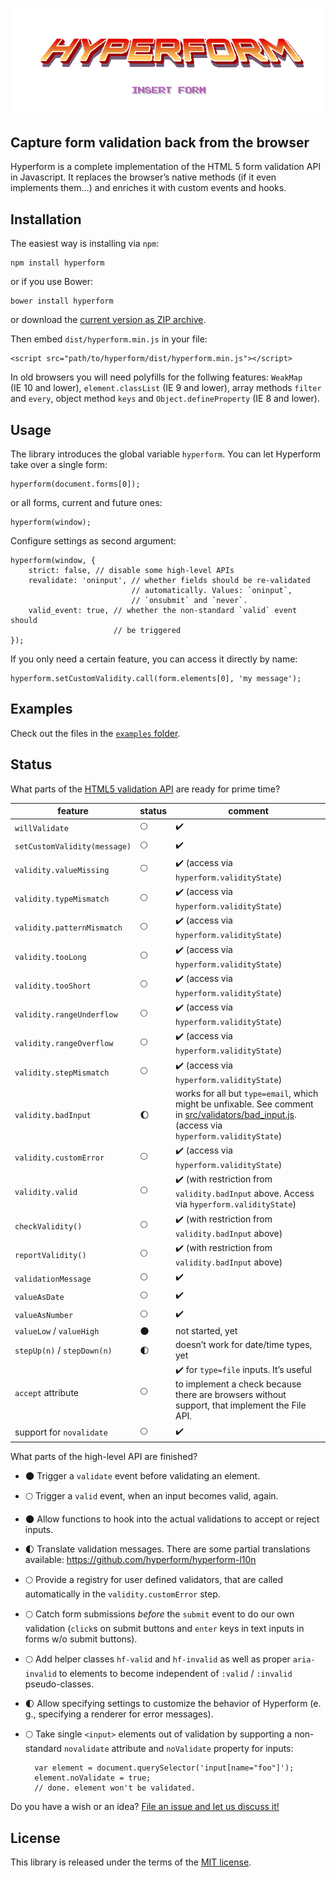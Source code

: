 # ![Text “Hyperform - Insert Form” in 80s arcade game style](stuff/header.png)

## Capture form validation back from the browser

Hyperform is a complete implementation of the HTML 5 form validation API in
Javascript. It replaces the browser’s native methods (if it even implements
them…) and enriches it with custom events and hooks.

## Installation

The easiest way is installing via `npm`:

    npm install hyperform

or if you use Bower:

    bower install hyperform

or download the [current version as ZIP
archive](https://github.com/hyperform/hyperform/archive/master.zip).

Then embed `dist/hyperform.min.js` in your file:

    <script src="path/to/hyperform/dist/hyperform.min.js"></script>

In old browsers you will need polyfills for the follwing features: `WeakMap`
(IE 10 and lower), `element.classList` (IE 9 and lower), array methods `filter`
and `every`, object method `keys` and `Object.defineProperty` (IE 8 and lower).

## Usage

The library introduces the global variable `hyperform`. You can let Hyperform
take over a single form:

    hyperform(document.forms[0]);

or all forms, current and future ones:

    hyperform(window);

Configure settings as second argument:

    hyperform(window, {
        strict: false, // disable some high-level APIs
        revalidate: 'oninput', // whether fields should be re-validated
                               // automatically. Values: `oninput`,
                               // `onsubmit` and `never`.
        valid_event: true, // whether the non-standard `valid` event should
                           // be triggered
    });

If you only need a certain feature, you can access it directly by name:

    hyperform.setCustomValidity.call(form.elements[0], 'my message');

## Examples

Check out the files in the [`examples`
folder](https://github.com/hyperform/hyperform/tree/master/examples).

## Status

What parts of the [HTML5 validation
API](https://html.spec.whatwg.org/multipage/forms.html#constraints) are ready
for prime time?

| feature                      | status             | comment            |
| ---------------------------- | ------------------ | ------------------ |
| `willValidate`               | :full_moon:        | :heavy_check_mark: |
| `setCustomValidity(message)` | :full_moon:        | :heavy_check_mark: |
| `validity.valueMissing`      | :full_moon:        | :heavy_check_mark: (access via `hyperform.validityState`) |
| `validity.typeMismatch`      | :full_moon:        | :heavy_check_mark: (access via `hyperform.validityState`) |
| `validity.patternMismatch`   | :full_moon:        | :heavy_check_mark: (access via `hyperform.validityState`) |
| `validity.tooLong`           | :full_moon:        | :heavy_check_mark: (access via `hyperform.validityState`) |
| `validity.tooShort`          | :full_moon:        | :heavy_check_mark: (access via `hyperform.validityState`) |
| `validity.rangeUnderflow`    | :full_moon:        | :heavy_check_mark: (access via `hyperform.validityState`) |
| `validity.rangeOverflow`     | :full_moon:        | :heavy_check_mark: (access via `hyperform.validityState`) |
| `validity.stepMismatch`      | :full_moon:        | :heavy_check_mark: (access via `hyperform.validityState`) |
| `validity.badInput`          | :waxing_gibbous_moon: | works for all but `type=email`, which might be unfixable. See comment in [src/validators/bad_input.js](src/validators/bad_input.js). (access via `hyperform.validityState`) |
| `validity.customError`       | :full_moon:        | :heavy_check_mark: (access via `hyperform.validityState`) |
| `validity.valid`             | :full_moon:        | :heavy_check_mark: (with restriction from `validity.badInput` above. Access via `hyperform.validityState`) |
| `checkValidity()`            | :full_moon:        | :heavy_check_mark: (with restriction from `validity.badInput` above) |
| `reportValidity()`           | :full_moon:        | :heavy_check_mark: (with restriction from `validity.badInput` above) |
| `validationMessage`          | :full_moon:        | :heavy_check_mark: |
| `valueAsDate`                | :full_moon:        | :heavy_check_mark: |
| `valueAsNumber`              | :full_moon:        | :heavy_check_mark: |
| `valueLow` / `valueHigh`     | :new_moon:         | not started, yet   |
| `stepUp(n)` / `stepDown(n)`  | :first_quarter_moon: | doesn’t work for date/time types, yet |
| `accept` attribute           | :full_moon:        | :heavy_check_mark: for `type=file` inputs. It’s useful to implement a check because there are browsers without support, that implement the File API. |
| support for `novalidate`     | :full_moon:        | :heavy_check_mark: |

What parts of the high-level API are finished?

* :new_moon: Trigger a `validate` event before validating an element.
* :full_moon: Trigger a `valid` event, when an input becomes valid, again.
* :new_moon: Allow functions to hook into the actual validations to accept or
    reject inputs.
* :first_quarter_moon: Translate validation messages. There are some
    partial translations available: https://github.com/hyperform/hyperform-l10n
* :full_moon: Provide a registry for user defined validators, that are called
    automatically in the `validity.customError` step.
* :full_moon: Catch form submissions _before_ the `submit` event to do our own
    validation (`click`s on submit buttons and `enter` keys in text inputs in
    forms w/o submit buttons).
* :full_moon: Add helper classes `hf-valid` and `hf-invalid` as well as proper
    `aria-invalid` to elements to become independent of `:valid` / `:invalid`
    pseudo-classes.
* :first_quarter_moon: Allow specifying settings to customize the behavior of Hyperform
    (e. g., specifying a renderer for error messages).
* :full_moon: Take single `<input>` elements out of validation by supporting a
    non-standard `novalidate` attribute and `noValidate` property for inputs:

        var element = document.querySelector('input[name="foo"]');
        element.noValidate = true;
        // done. element won't be validated.

Do you have a wish or an idea? [File an issue and let us discuss
it!](https://github.com/hyperform/hyperform/issues/new)

## License

This library is released under the terms of the [MIT license](LICENSE.md).
